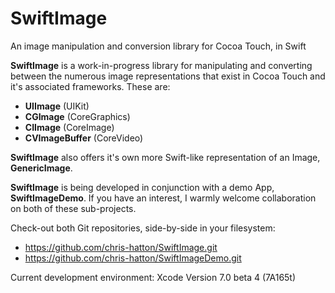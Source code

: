 # SwiftImage
An image manipulation and conversion library for Cocoa Touch, in Swift

**SwiftImage** is a work-in-progress library for manipulating and converting between the numerous image representations that exist
in Cocoa Touch and it's associated frameworks.  These are:

- **UIImage** 		(UIKit)
- **CGImage** 		(CoreGraphics)
- **CIImage** 		(CoreImage)
- **CVImageBuffer** (CoreVideo)

**SwiftImage** also offers it's own more Swift-like representation of an Image, **GenericImage**.

**SwiftImage** is being developed in conjunction with a demo App, **SwiftImageDemo**.
If you have an interest, I warmly welcome collaboration on both of these sub-projects.

Check-out both Git repositories, side-by-side in your filesystem:

- https://github.com/chris-hatton/SwiftImage.git
- https://github.com/chris-hatton/SwiftImageDemo.git

Current development environment: Xcode Version 7.0 beta 4 (7A165t)
